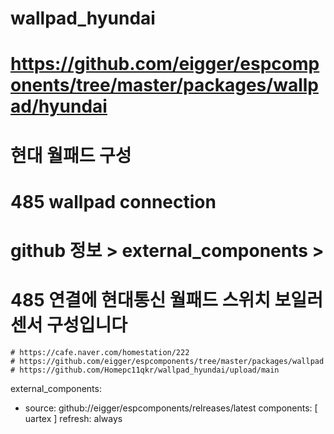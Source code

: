 # wallpad_hyundai
# https://github.com/eigger/espcomponents/tree/master/packages/wallpad/hyundai


# 현대 월패드 구성 
#  485 wallpad connection  
#  github 정보 > external_components >
#  485 연결에 현대통신 월패드 스위치 보일러 센서 구성입니다
    # https://cafe.naver.com/homestation/222
    # https://github.com/eigger/espcomponents/tree/master/packages/wallpad
    # https://github.com/Homepc11qkr/wallpad_hyundai/upload/main

external_components:
  - source: github://eigger/espcomponents/relreases/latest
    components: [ uartex ]
    refresh: always
    

